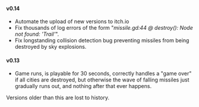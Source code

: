 #### v0.14

* Automate the upload of new versions to itch.io
* Fix thousands of log errors of the form "*missile.gd:44 @ destroy(): Node not
  found: 'Trail'*".
* Fix longstanding collision detection bug preventing missiles from being
  destroyed by sky explosions.

#### v0.13

* Game runs, is playable for 30 seconds, correctly handles a "game over" if all
  cities are destroyed, but otherwise the wave of falling missiles just
  gradually runs out, and nothing after that ever happens.

Versions older than this are lost to history.

